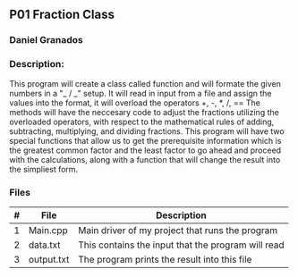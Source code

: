## P01 Fraction Class
### Daniel Granados
### Description:

This program will create a class called function and will formate the given numbers in a "_ / _" setup. It will 
read in input from a file and assign the values into the format, it will overload the operators +, -, *, /, ==
The methods will have the neccesary code to adjust the fractions utilizing the overloaded operators, with respect 
to the mathematical rules of adding, subtracting, multiplying, and dividing fractions. This program will have two special
functions that allow us to get the prerequisite information which is the greatest common factor and the least factor to 
go ahead and proceed with the calculations, along with a function that will change the result into the simpliest form. 

### Files 
|   #   | File            | Description                                        |
| :---: | --------------- | -------------------------------------------------- |
|   1   | Main.cpp         | Main driver of my project that runs the program     |
|   2   | data.txt  | This contains the input that the program will read        |
|   3   | output.txt | The program prints the result into this file |
